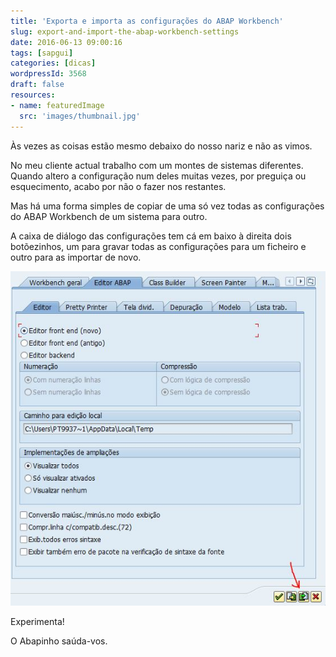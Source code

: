 ```yaml
---
title: 'Exporta e importa as configurações do ABAP Workbench'
slug: export-and-import-the-abap-workbench-settings
date: 2016-06-13 09:00:16
tags: [sapgui]
categories: [dicas]
wordpressId: 3568
draft: false
resources:
- name: featuredImage
  src: 'images/thumbnail.jpg'
---
```

Às vezes as coisas estão mesmo debaixo do nosso nariz e não as vimos.

No meu cliente actual trabalho com um montes de sistemas diferentes. Quando altero a configuração num deles muitas vezes, por preguiça ou esquecimento, acabo por não o fazer nos restantes.

Mas há uma forma simples de copiar de uma só vez todas as configurações do ABAP Workbench de um sistema para outro.

<!--more-->

A caixa de diálogo das configurações tem cá em baixo à direita dois botõezinhos, um para gravar todas as configurações para um ficheiro e outro para as importar de novo.

[![workbench_save_settings][1]][1]

Experimenta!

O Abapinho saúda-vos.

   [1]: images/workbench_save_settings.jpg
